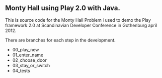 ## Monty Hall using Play 2.0 with Java.
This is source code for the Monty Hall Problem i used to demo the Play framework 2.0 at Scandinavian Developer Conference in Gothenburg april 2012.

There are branches for each step in the development.

* 00_play_new
* 01_enter_name
* 02_choose_door
* 03_stay_or_switch
* 04_tests
